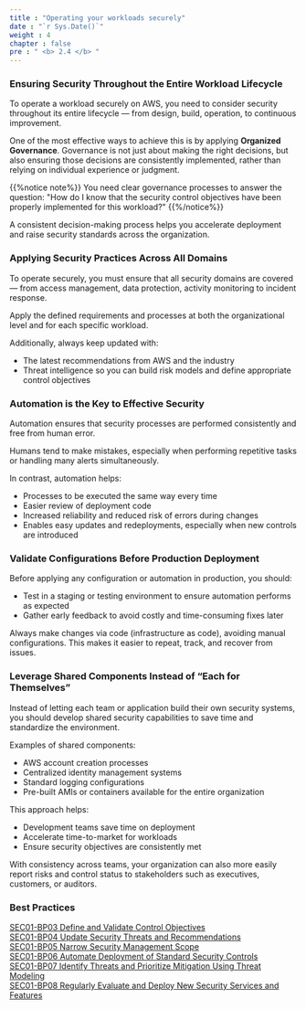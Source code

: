 ```yaml
---
title : "Operating your workloads securely"
date : "`r Sys.Date()`"
weight : 4
chapter : false
pre : " <b> 2.4 </b> "
---
```

### Ensuring Security Throughout the Entire Workload Lifecycle
To operate a workload securely on AWS, you need to consider security throughout its entire lifecycle — from design, build, operation, to continuous improvement.

One of the most effective ways to achieve this is by applying **Organized Governance**. Governance is not just about making the right decisions, but also ensuring those decisions are consistently implemented, rather than relying on individual experience or judgment.

{{%notice note%}}
You need clear governance processes to answer the question: "How do I know that the security control objectives have been properly implemented for this workload?"
{{%/notice%}}

A consistent decision-making process helps you accelerate deployment and raise security standards across the organization.

### Applying Security Practices Across All Domains
To operate securely, you must ensure that all security domains are covered — from access management, data protection, activity monitoring to incident response.

Apply the defined requirements and processes at both the organizational level and for each specific workload.

Additionally, always keep updated with:
- The latest recommendations from AWS and the industry
- Threat intelligence so you can build risk models and define appropriate control objectives

### Automation is the Key to Effective Security
Automation ensures that security processes are performed consistently and free from human error.

Humans tend to make mistakes, especially when performing repetitive tasks or handling many alerts simultaneously.

In contrast, automation helps:
- Processes to be executed the same way every time
- Easier review of deployment code
- Increased reliability and reduced risk of errors during changes
- Enables easy updates and redeployments, especially when new controls are introduced

### Validate Configurations Before Production Deployment
Before applying any configuration or automation in production, you should:
- Test in a staging or testing environment to ensure automation performs as expected
- Gather early feedback to avoid costly and time-consuming fixes later

Always make changes via code (infrastructure as code), avoiding manual configurations. This makes it easier to repeat, track, and recover from issues.

### Leverage Shared Components Instead of “Each for Themselves”
Instead of letting each team or application build their own security systems, you should develop shared security capabilities to save time and standardize the environment.

Examples of shared components:
- AWS account creation processes
- Centralized identity management systems
- Standard logging configurations
- Pre-built AMIs or containers available for the entire organization

This approach helps:
- Development teams save time on deployment
- Accelerate time-to-market for workloads
- Ensure security objectives are consistently met

With consistency across teams, your organization can also more easily report risks and control status to stakeholders such as executives, customers, or auditors.

### Best Practices
[SEC01-BP03 Define and Validate Control Objectives](https://docs.aws.amazon.com/wellarchitected/latest/security-pillar/sec_securely_operate_control_objectives.html)  
[SEC01-BP04 Update Security Threats and Recommendations](https://docs.aws.amazon.com/wellarchitected/latest/security-pillar/sec_securely_operate_updated_threats.html)  
[SEC01-BP05 Narrow Security Management Scope](https://docs.aws.amazon.com/wellarchitected/latest/security-pillar/sec_securely_operate_reduce_management_scope.html)  
[SEC01-BP06 Automate Deployment of Standard Security Controls](https://docs.aws.amazon.com/wellarchitected/latest/security-pillar/sec_securely_operate_automate_security_controls.html)  
[SEC01-BP07 Identify Threats and Prioritize Mitigation Using Threat Modeling](https://docs.aws.amazon.com/wellarchitected/latest/security-pillar/sec_securely_operate_threat_model.html)  
[SEC01-BP08 Regularly Evaluate and Deploy New Security Services and Features](https://docs.aws.amazon.com/wellarchitected/latest/security-pillar/sec_securely_operate_implement_services_features.html)
